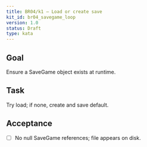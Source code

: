 ```yaml
---
title: BR04/k1 — Load or create save
kit_id: br04_savegame_loop
version: 1.0
status: Draft
type: kata
---
```

## Goal
Ensure a SaveGame object exists at runtime.
## Task
Try load; if none, create and save default.
## Acceptance
- [ ] No null SaveGame references; file appears on disk.